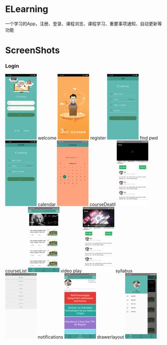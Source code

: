 # ELearning
一个学习的App，注册、登录、课程浏览、课程学习、重要事项通知、自动更新等功能


# ScreenShots
### Login ###
<img src="screenshots/login.png" width="20%" />
welcome
<img src="screenshots/splash.png" width="20%" />
register
<img src="screenshots/register.png" width="20%" />
find pwd
<img src="screenshots/forgetPwd.png" width="20%" />
calendar
<img src="screenshots/calendar.png" width="20%" />
courseDeatil
<img src="screenshots/courseDetail.png" width="20%" />
courseList
<img src="screenshots/courseList.png" width="20%" />
video play
<img src="screenshots/playvideo.png" width="20%" />
syllabus
<img src="screenshots/syllabus.png" width="20%" />
notifications
<img src="screenshots/notifications.png" width="20%" />
drawerlayout
<img src="screenshots/drawerlayout.png" width="20%" />
